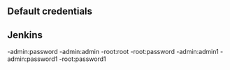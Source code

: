 Default credentials
---

## Jenkins

-admin:password
-admin:admin
-root:root
-root:password
-admin:admin1
-admin:password1
-root:password1

